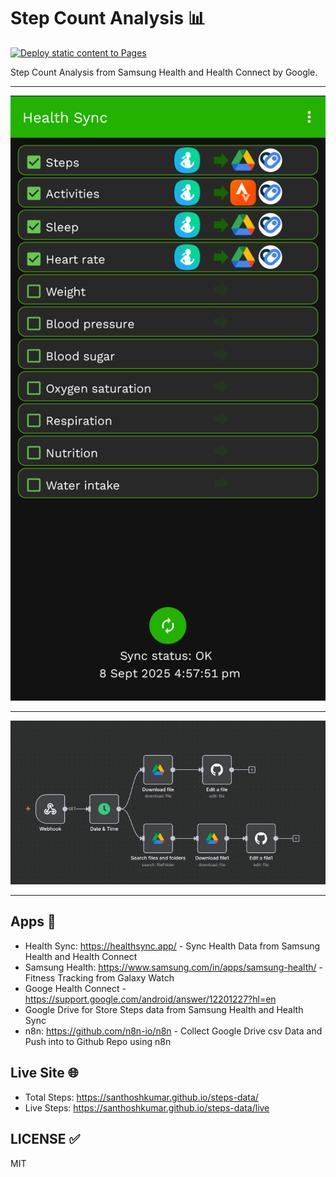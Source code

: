 # Step Count Analysis 📊

[![Deploy static content to Pages](https://github.com/santhoshkumar/steps-data/actions/workflows/static.yml/badge.svg)](https://github.com/santhoshkumar/steps-data/actions/workflows/static.yml)  

Step Count Analysis from Samsung Health and Health Connect by Google.  

***

![Health Sync](https://raw.githubusercontent.com/santhoshkumar/steps-data/refs/heads/main/HealthSync.png "Sync Health Data from Samsung Health and Health Connect")  

***

![n8n](https://raw.githubusercontent.com/santhoshkumar/steps-data/refs/heads/main/n8n.png "n8n download drive data")

***

## Apps 📱

- Health Sync: <https://healthsync.app/> - Sync Health Data from Samsung Health and Health Connect
- Samsung Health: <https://www.samsung.com/in/apps/samsung-health/> - Fitness Tracking from Galaxy Watch
- Googe Health Connect - <https://support.google.com/android/answer/12201227?hl=en>
- Google Drive for Store Steps data from Samsung Health and Health Sync
- n8n: <https://github.com/n8n-io/n8n> - Collect Google Drive csv Data and Push into to Github Repo using n8n  

## Live Site 🌐

- Total Steps: <https://santhoshkumar.github.io/steps-data/>
- Live Steps: <https://santhoshkumar.github.io/steps-data/live>  

## LICENSE ✅

MIT  
